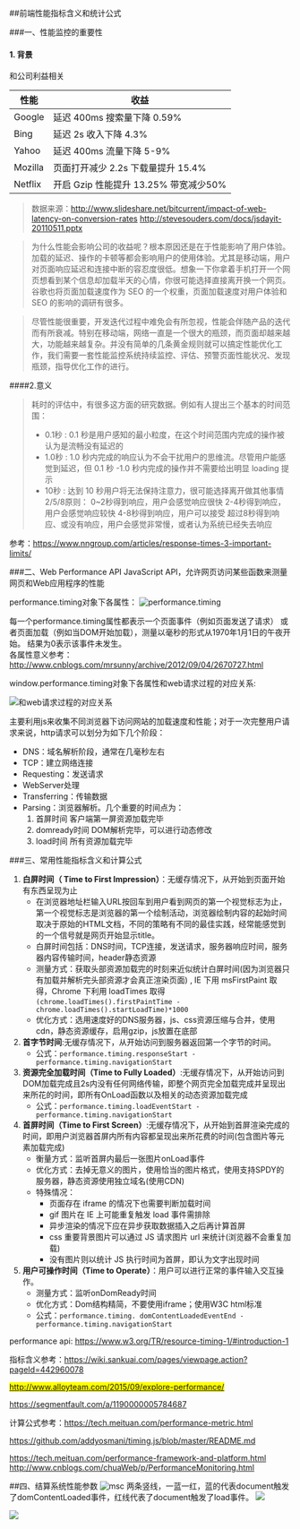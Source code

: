 ##前端性能指标含义和统计公式

###一、性能监控的重要性

#### 1. 背景
 
 和公司利益相关
> 
 性能    | 收益
------- | -------------
Google  | 延迟 400ms	搜索量下降 0.59%
Bing    |  延迟 2s	收入下降 4.3%
Yahoo   | 延迟 400ms	流量下降 5-9%
Mozilla | 页面打开减少 2.2s	下载量提升 15.4%
Netflix |  开启 Gzip	性能提升 13.25% 带宽减少50%

> 数据来源：http://www.slideshare.net/bitcurrent/impact-of-web-latency-on-conversion-rates http://stevesouders.com/docs/jsdayit-20110511.pptx

> 为什么性能会影响公司的收益呢？根本原因还是在于性能影响了用户体验。加载的延迟、操作的卡顿等都会影响用户的使用体验。尤其是移动端，用户对页面响应延迟和连接中断的容忍度很低。想象一下你拿着手机打开一个网页想看到某个信息却加载半天的心情，你很可能选择直接离开换一个网页。谷歌也将页面加载速度作为 SEO 的一个权重，页面加载速度对用户体验和 SEO 的影响的调研有很多。

> 尽管性能很重要，开发迭代过程中难免会有所忽视，性能会伴随产品的迭代而有所衰减。特别在移动端，网络一直是一个很大的瓶颈，而页面却越来越大，功能越来越复杂。并没有简单的几条黄金规则就可以搞定性能优化工作，我们需要一套性能监控系统持续监控、评估、预警页面性能状况、发现瓶颈，指导优化工作的进行。

####2.意义
>   耗时的评估中，有很多这方面的研究数据。例如有人提出三个基本的时间范围： 
>   
> * 0.1秒 : 0.1 秒是用户感知的最小粒度，在这个时间范围内完成的操作被认为是流畅没有延迟的
> * 1.0秒 : 1.0 秒内完成的响应认为不会干扰用户的思维流。尽管用户能感觉到延迟，但 0.1 秒 -1.0 秒内完成的操作并不需要给出明显 loading 提示
> * 10秒 : 达到 10 秒用户将无法保持注意力，很可能选择离开做其他事情
2/5/8原则：
0~2秒得到响应，用户会感觉响应很快
2-4秒得到响应，用户会感觉响应较快
4-8秒得到响应，用户可以接受
超过8秒得到响应、或没有响应，用户会感觉非常慢，或者认为系统已经失去响应

参考：<https://www.nngroup.com/articles/response-times-3-important-limits/>

###二、Web Performance API
JavaScript API，允许网页访问某些函数来测量网页和Web应用程序的性能  


performance.timing对象下各属性：
![performance.timing](https://timgsa.baidu.com/timg?image&quality=80%20&size=b10000_10000&sec=1509276879318&di=415d7497551fcf3ee36f9024788a3b00&imgtype=jpg&src=http%3A%2F%2Fe.hiphotos.baidu.com%2Fimage%2Fpic%2Fitem%2Ff703738da9773912b739493cf3198618367ae254.jpg)

 每一个performance.timing属性都表示一个页面事件（例如页面发送了请求）
或者页面加载（例如当DOM开始加载），测量以毫秒的形式从1970年1月1日的午夜开始。
结果为0表示该事件未发生。  
各属性意义参考：<http://www.cnblogs.com/mrsunny/archive/2012/09/04/2670727.html>

window.performance.timing对象下各属性和web请求过程的对应关系:

![和web请求过程的对应关系](http://tech.meituan.com/img/performance/http_process.jpeg?wx_lazy=1)

主要利用js来收集不同浏览器下访问网站的加载速度和性能；对于一次完整用户请求来说，http请求可以划分为如下几个阶段：  

* DNS：域名解析阶段，通常在几毫秒左右
* TCP：建立网络连接
* Requesting：发送请求
* WebServer处理
* Transferring：传输数据
* Parsing：浏览器解析。几个重要的时间点为：
	1. 首屏时间 客户端第一屏资源加载完毕
   2. domready时间 DOM解析完毕，可以进行动态修改
   3. load时间 所有资源加载完毕

###三、常用性能指标含义和计算公式

1. **白屏时间（ Time to First Impression）**：无缓存情况下，从开始到页面开始有东西呈现为止
	* 在浏览器地址栏输入URL按回车到用户看到网页的第一个视觉标志为止，第一个视觉标志是浏览器的第一个绘制活动，浏览器绘制内容的起始时间取决于原始的HTML文档，不同的策略有不同的最佳实践，经常能感觉到的一个信号就是网页开始显示title。  
	* 白屏时间包括：DNS时间，TCP连接，发送请求，服务器响应时间，服务器内容传输时间，header静态资源    
	* 测量方式：获取头部资源加载完的时刻来近似统计白屏时间(因为浏览器只有加载并解析完头部资源才会真正渲染页面) , IE 下用 msFirstPaint 取得，Chrome 下利用 loadTimes 取得
	`(chrome.loadTimes().firstPaintTime - chrome.loadTimes().startLoadTime)*1000`
	* 优化方式：选用速度好的DNS服务器，js、css资源压缩与合并，使用cdn，静态资源缓存，启用gzip，js放置在底部
2. **首字节时间**:无缓存情况下，从开始访问到服务器返回第一个字节的时间。
	* 公式：`performance.timing.responseStart - performance.timing.navigationStart `
3. **资源完全加载时间（Time to Fully Loaded）**:无缓存情况下，从开始访问到DOM加载完成且2s内没有任何网络传输，即整个网页完全加载完成并呈现出来所花的时间，即所有OnLoad函数以及相关的动态资源加载完成
	* 公式：`performance.timing.loadEventStart - performance.timing.navigationStart` 	
4. **首屏时间（Time to First Screen）**:无缓存情况下，从开始到首屏渲染完成的时间，即用户浏览器首屏内所有内容都呈现出来所花费的时间(包含图片等元素加载完成)
	* 衡量方式：监听首屏内最后一张图片onLoad事件
	* 优化方式：去掉无意义的图片，使用恰当的图片格式，使用支持SPDY的服务器，静态资源使用独立域名(使用CDN)  
	* 特殊情况：
		* 页面存在 iframe 的情况下也需要判断加载时间
		* gif 图片在 IE 上可能重复触发 load 事件需排除
		* 异步渲染的情况下应在异步获取数据插入之后再计算首屏
		* css 重要背景图片可以通过 JS 请求图片 url 来统计(浏览器不会重复加载)
		* 没有图片则以统计 JS 执行时间为首屏，即认为文字出现时间
5. **用户可操作时间（Time to Operate）**：用户可以进行正常的事件输入交互操作。
	* 测量方式：监听onDomReady时间
	* 优化方式：Dom结构精简，不要使用iframe；使用W3C html标准
	* 公式：`performance.timing. domContentLoadedEventEnd - performance.timing.navigationStart` 


performance api: <https://www.w3.org/TR/resource-timing-1/#introduction-1>

指标含义参考：<https://wiki.sankuai.com/pages/viewpage.action?pageId=442960078>

<mark><http://www.alloyteam.com/2015/09/explore-performance/>

<https://segmentfault.com/a/1190000005784687></mark>

计算公式参考：<https://tech.meituan.com/performance-metric.html>

<https://github.com/addyosmani/timing.js/blob/master/README.md>

<https://tech.meituan.com/performance-framework-and-platform.html>
<http://www.cnblogs.com/chuaWeb/p/PerformanceMonitoring.html>

##四、结算系统性能参数
![msc](file:///Users/mmf/Documents/markdown%E6%96%87%E6%A1%A3/%E5%AD%A6%E4%B9%A0%E7%AC%94%E8%AE%B0/msc%20performance.png)
两条竖线，一蓝一红，蓝的代表document触发了domContentLoaded事件，红线代表了document触发了load事件。
![](file:///Users/mmf/Documents/markdown%E6%96%87%E6%A1%A3/%E5%AD%A6%E4%B9%A0%E7%AC%94%E8%AE%B0/performance.png)

![](file:///Users/mmf/Documents/markdown%E6%96%87%E6%A1%A3/%E5%AD%A6%E4%B9%A0%E7%AC%94%E8%AE%B0/msc%20table.png)